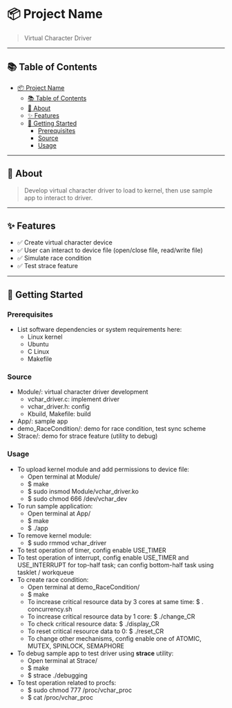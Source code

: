 # 📦 Project Name

> Virtual Character Driver

---

## 📚 Table of Contents

- [📦 Project Name](#-project-name)
  - [📚 Table of Contents](#-table-of-contents)
  - [📝 About](#-about)
  - [✨ Features](#-features)
  - [🚀 Getting Started](#-getting-started)
    - [Prerequisites](#prerequisites)
    - [Source](#source)
    - [Usage](#usage)

---

## 📝 About

> Develop virtual character driver to load to kernel, then use sample app to interact to driver.

---

## ✨ Features

- ✅ Create virtual character device
- ✅ User can interact to device file (open/close file, read/write file)
- ✅ Simulate race condition
- ✅ Test strace feature

---

## 🚀 Getting Started

### Prerequisites

- List software dependencies or system requirements here:
  - Linux kernel
  - Ubuntu
  - C Linux
  - Makefile

### Source

- Module/: virtual character driver development
  - vchar_driver.c: implement driver
  - vchar_driver.h: config
  - Kbuild, Makefile: build
- App/: sample app
- demo_RaceCondition/: demo for race condition, test sync scheme
- Strace/: demo for strace feature (utility to debug)

### Usage

- To upload kernel module and add permissions to device file: 
  - Open terminal at Module/
  - $ make
  - $ sudo insmod Module/vchar_driver.ko
  - $ sudo chmod 666 /dev/vchar_dev
- To run sample application:
  - Open terminal at App/
  - $ make
  - $ ./app
- To remove kernel module:
  - $ sudo rmmod vchar_driver
- To test operation of timer, config enable USE_TIMER
- To test operation of interrupt, config enable USE_TIMER and USE_INTERRUPT for top-half task; can config bottom-half task using tasklet / workqueue
- To create race condition:
  - Open terminal at demo_RaceCondition/
  - $ make
  - To increase critical resource data by 3 cores at same time: $ . concurrency.sh
  - To increase critical resource data by 1 core: $ ./change_CR
  - To check critical resource data: $ ./display_CR
  - To reset critical resource data to 0: $ ./reset_CR
  - To change other mechanisms, config enable one of ATOMIC, MUTEX, SPINLOCK, SEMAPHORE
- To debug sample app to test driver using **strace** utility:
  - Open terminal at Strace/
  - $ make
  - $ strace ./debugging
- To test operation related to procfs:
  - $ sudo chmod 777 /proc/vchar_proc
  - $ cat /proc/vchar_proc